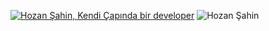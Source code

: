 [![Hozan Şahin, Kendi Çapında bir developer](https://pimp-my-readme.webapp.io/pimp-my-readme/wavy-banner?subtitle=Kendi%20%C3%87ap%C4%B1nda%20bir%20developer&title=Hozan%20%C5%9Eahin)](https://pimp-my-readme.webapp.io)
![Hozan Şahin](https://dynamic-badges.maxalpha.repl.co/animated-svg?text=Hello%20World!&duration=3&color=%237d403c)
